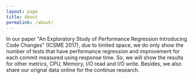 ```yaml
---
layout: page
title: About
permalink: /about/
---
```


In our paper "An Exploratory Study of Performance Regression Introducing Code Changes" (ICSME 2017), due to limited space, we do only show the number of tests that have performance regression and improvement for each commit measured using response time. So, we will show the results for other metrics, CPU, Memory, I/O read and I/O write. Besides, we also share our orignal data online for the continue research.